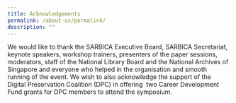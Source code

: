 ```yaml
---
title: Acknowledgements
permalink: /about-us/permalink/
description: ""
---
```


We would like to thank the SARBICA Executive Board, SARBICA Secretariat, keynote speakers, workshop trainers, presenters of the paper sessions, moderators, staff of the National Library Board and the National Archives of Singapore and everyone who helped in the organisation and smooth running of the event. We wish to also acknowledge the support of the Digital Preservation Coalition (DPC) in offering  two Career Development Fund grants for DPC members to attend the symposium.